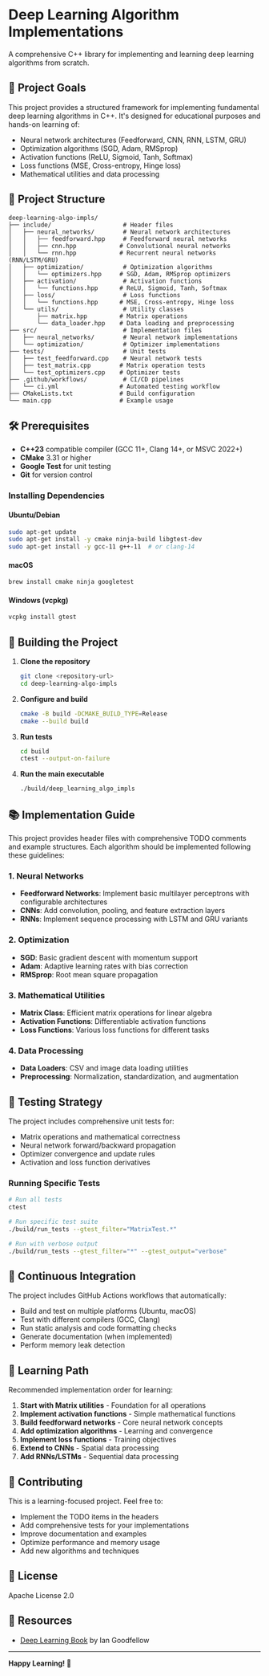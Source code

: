 # Deep Learning Algorithm Implementations

A comprehensive C++ library for implementing and learning deep learning algorithms from scratch.

## 🎯 Project Goals

This project provides a structured framework for implementing fundamental deep learning algorithms in C++. It's designed for educational purposes and hands-on learning of:

- Neural network architectures (Feedforward, CNN, RNN, LSTM, GRU)
- Optimization algorithms (SGD, Adam, RMSprop)
- Activation functions (ReLU, Sigmoid, Tanh, Softmax)
- Loss functions (MSE, Cross-entropy, Hinge loss)
- Mathematical utilities and data processing

## 📁 Project Structure

```
deep-learning-algo-impls/
├── include/                    # Header files
│   ├── neural_networks/        # Neural network architectures
│   │   ├── feedforward.hpp     # Feedforward neural networks
│   │   ├── cnn.hpp            # Convolutional neural networks
│   │   └── rnn.hpp            # Recurrent neural networks (RNN/LSTM/GRU)
│   ├── optimization/           # Optimization algorithms
│   │   └── optimizers.hpp     # SGD, Adam, RMSprop optimizers
│   ├── activation/             # Activation functions
│   │   └── functions.hpp      # ReLU, Sigmoid, Tanh, Softmax
│   ├── loss/                   # Loss functions
│   │   └── functions.hpp      # MSE, Cross-entropy, Hinge loss
│   └── utils/                  # Utility classes
│       ├── matrix.hpp         # Matrix operations
│       └── data_loader.hpp    # Data loading and preprocessing
├── src/                        # Implementation files
│   ├── neural_networks/        # Neural network implementations
│   └── optimization/           # Optimizer implementations
├── tests/                      # Unit tests
│   ├── test_feedforward.cpp    # Neural network tests
│   ├── test_matrix.cpp        # Matrix operation tests
│   └── test_optimizers.cpp    # Optimizer tests
├── .github/workflows/          # CI/CD pipelines
│   └── ci.yml                 # Automated testing workflow
├── CMakeLists.txt             # Build configuration
└── main.cpp                   # Example usage
```

## 🛠️ Prerequisites

- **C++23** compatible compiler (GCC 11+, Clang 14+, or MSVC 2022+)
- **CMake** 3.31 or higher
- **Google Test** for unit testing
- **Git** for version control

### Installing Dependencies

#### Ubuntu/Debian
```bash
sudo apt-get update
sudo apt-get install -y cmake ninja-build libgtest-dev
sudo apt-get install -y gcc-11 g++-11  # or clang-14
```

#### macOS
```bash
brew install cmake ninja googletest
```

#### Windows (vcpkg)
```bash
vcpkg install gtest
```

## 🚀 Building the Project

1. **Clone the repository**
   ```bash
   git clone <repository-url>
   cd deep-learning-algo-impls
   ```

2. **Configure and build**
   ```bash
   cmake -B build -DCMAKE_BUILD_TYPE=Release
   cmake --build build
   ```

3. **Run tests**
   ```bash
   cd build
   ctest --output-on-failure
   ```

4. **Run the main executable**
   ```bash
   ./build/deep_learning_algo_impls
   ```

## 📚 Implementation Guide

This project provides header files with comprehensive TODO comments and example structures. Each algorithm should be implemented following these guidelines:

### 1. Neural Networks
- **Feedforward Networks**: Implement basic multilayer perceptrons with configurable architectures
- **CNNs**: Add convolution, pooling, and feature extraction layers
- **RNNs**: Implement sequence processing with LSTM and GRU variants

### 2. Optimization
- **SGD**: Basic gradient descent with momentum support
- **Adam**: Adaptive learning rates with bias correction
- **RMSprop**: Root mean square propagation

### 3. Mathematical Utilities
- **Matrix Class**: Efficient matrix operations for linear algebra
- **Activation Functions**: Differentiable activation functions
- **Loss Functions**: Various loss functions for different tasks

### 4. Data Processing
- **Data Loaders**: CSV and image data loading utilities
- **Preprocessing**: Normalization, standardization, and augmentation

## 🧪 Testing Strategy

The project includes comprehensive unit tests for:
- Matrix operations and mathematical correctness
- Neural network forward/backward propagation
- Optimizer convergence and update rules
- Activation and loss function derivatives

### Running Specific Tests
```bash
# Run all tests
ctest

# Run specific test suite
./build/run_tests --gtest_filter="MatrixTest.*"

# Run with verbose output
./build/run_tests --gtest_filter="*" --gtest_output="verbose"
```

## 🔄 Continuous Integration

The project includes GitHub Actions workflows that automatically:
- Build and test on multiple platforms (Ubuntu, macOS)
- Test with different compilers (GCC, Clang)
- Run static analysis and code formatting checks
- Generate documentation (when implemented)
- Perform memory leak detection

## 📖 Learning Path

Recommended implementation order for learning:

1. **Start with Matrix utilities** - Foundation for all operations
2. **Implement activation functions** - Simple mathematical functions
3. **Build feedforward networks** - Core neural network concepts
4. **Add optimization algorithms** - Learning and convergence
5. **Implement loss functions** - Training objectives
6. **Extend to CNNs** - Spatial data processing
7. **Add RNNs/LSTMs** - Sequential data processing

## 🤝 Contributing

This is a learning-focused project. Feel free to:
- Implement the TODO items in the headers
- Add comprehensive tests for your implementations
- Improve documentation and examples
- Optimize performance and memory usage
- Add new algorithms and techniques

## 📄 License

Apache License 2.0

## 🔗 Resources

- [Deep Learning Book](http://www.deeplearningbook.org/) by Ian Goodfellow

---

**Happy Learning! 🚀**